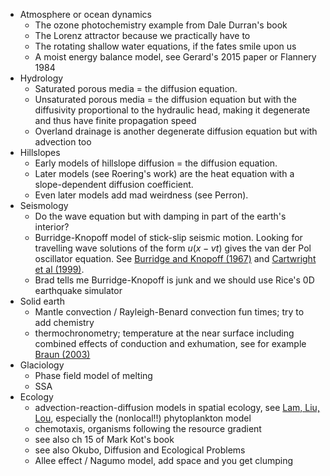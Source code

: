 * Atmosphere or ocean dynamics
  - The ozone photochemistry example from Dale Durran's book
  - The Lorenz attractor because we practically have to
  - The rotating shallow water equations, if the fates smile upon us
  - A moist energy balance model, see Gerard's 2015 paper or Flannery 1984
* Hydrology
  - Saturated porous media = the diffusion equation.
  - Unsaturated porous media = the diffusion equation but with the diffusivity proportional to the hydraulic head, making it degenerate and thus have finite propagation speed
  - Overland drainage is another degenerate diffusion equation but with advection too
* Hillslopes
  - Early models of hillslope diffusion = the diffusion equation.
  - Later models (see Roering's work) are the heat equation with a slope-dependent diffusion coefficient.
  - Even later models add mad weirdness (see Perron).
* Seismology
  - Do the wave equation but with damping in part of the earth's interior?
  - Burridge-Knopoff model of stick-slip seismic motion. Looking for travelling wave solutions of the form $u(x - vt)$ gives the van der Pol oscillator equation. See [Burridge and Knopoff (1967)](https://doi.org/10.1785/BSSA0570030341) and [Cartwright et al (1999)](https://doi.org/10.1142/S0218127499001620).
  - Brad tells me Burridge-Knopoff is junk and we should use Rice's 0D earthquake simulator
* Solid earth
  - Mantle convection / Rayleigh-Benard convection fun times; try to add chemistry
  - thermochronometry; temperature at the near surface including combined effects of conduction and exhumation, see for example [Braun (2003)](https://doi.org/10.1016/S0098-3004(03)00052-9)
* Glaciology
  - Phase field model of melting
  - SSA
* Ecology
  - advection-reaction-diffusion models in spatial ecology, see [Lam, Liu, Lou](https://arxiv.org/pdf/2004.07978.pdf), especially the (nonlocal!!) phytoplankton model
  - chemotaxis, organisms following the resource gradient
  - see also ch 15 of Mark Kot's book
  - see also Okubo, Diffusion and Ecological Problems
  - Allee effect / Nagumo model, add space and you get clumping
